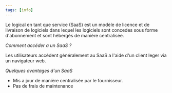```yaml
---
tags: [info]
---
```


Le logical en tant  que service (SaaS) est un modèle de licence et de livraison de logiciels dans lequel les logiciels sont concedes sous forme d'abonnement et sont hébergés de manière centralisée.

*Comment accéder a un SaaS ?*

Les utilisateurs accèdent généralement au SaaS a l'aide d'un client leger via un navigateur web.

*Quelques avantages d'un SaaS*

- Mis a jour de manière centralisée par le fournisseur.
- Pas de frais de maintenance